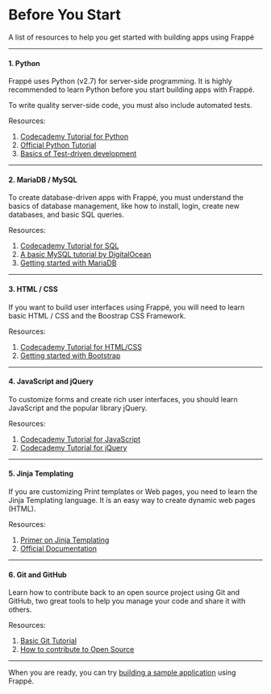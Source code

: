 <!-- add-breadcrumbs -->
# Before You Start

<p class="lead">A list of resources to help you get started with building apps using Frappé</p>

---

#### 1. Python

Frappé uses Python (v2.7) for server-side programming. It is highly recommended to learn Python before you start building apps with Frappé.

To write quality server-side code, you must also include automated tests.

Resources:

 1. [Codecademy Tutorial for Python](https://www.codecademy.com/learn/python)
 1. [Official Python Tutorial](https://docs.python.org/2.7/tutorial/index.html)
 1. [Basics of Test-driven development](http://code.tutsplus.com/tutorials/beginning-test-driven-development-in-python--net-30137)

---

#### 2. MariaDB / MySQL

To create database-driven apps with Frappé, you must understand the basics of database management, like how to install, login, create new databases, and basic SQL queries.

Resources:

 1. [Codecademy Tutorial for SQL](https://www.codecademy.com/learn/learn-sql)
 1. [A basic MySQL tutorial by DigitalOcean](https://www.digitalocean.com/community/tutorials/a-basic-mysql-tutorial)
 1. [Getting started with MariaDB](https://mariadb.com/kb/en/mariadb/documentation/getting-started/)

---

#### 3. HTML / CSS

If you want to build user interfaces using Frappé, you will need to learn basic HTML / CSS and the Boostrap CSS Framework.

Resources:

 1. [Codecademy Tutorial for HTML/CSS](https://www.codecademy.com/learn/learn-html-css)
 1. [Getting started with Bootstrap](https://getbootstrap.com/getting-started/)

---

#### 4. JavaScript and jQuery

To customize forms and create rich user interfaces, you should learn JavaScript and the popular library jQuery.


Resources:

 1. [Codecademy Tutorial for JavaScript](https://www.codecademy.com/learn/learn-javascript)
 1. [Codecademy Tutorial for jQuery](https://www.codecademy.com/learn/jquery)

---

#### 5. Jinja Templating

If you are customizing Print templates or Web pages, you need to learn the Jinja Templating language. It is an easy way to create dynamic web pages (HTML).

Resources:

 1. [Primer on Jinja Templating](https://realpython.com/blog/python/primer-on-jinja-templating/)
 1. [Official Documentation](http://jinja.pocoo.org/)

---

#### 6. Git and GitHub

Learn how to contribute back to an open source project using Git and GitHub, two great tools to help you manage your code and share it with others.

Resources:

 1. [Basic Git Tutorial](https://try.github.io)
 2. [How to contribute to Open Source](https://opensource.guide/how-to-contribute/)

---

When you are ready, you can try [building a sample application](/docs/user/en/tutorial/app) using Frappé.

